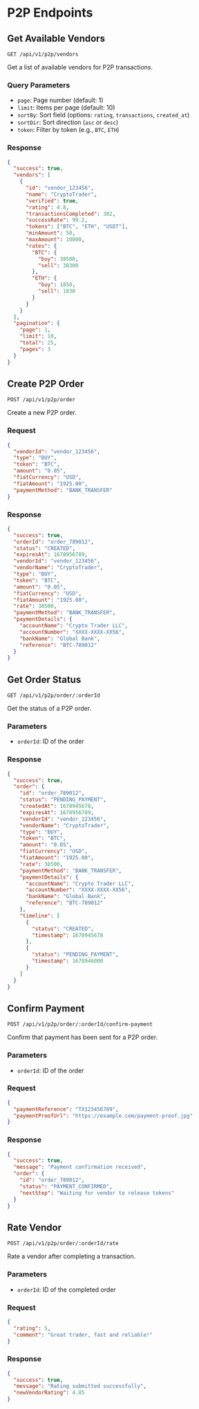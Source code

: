 # P2P Endpoints

## Get Available Vendors
```
GET /api/v1/p2p/vendors
```

Get a list of available vendors for P2P transactions.

### Query Parameters
- `page`: Page number (default: 1)
- `limit`: Items per page (default: 10)
- `sortBy`: Sort field (options: `rating`, `transactions`, `created_at`)
- `sortDir`: Sort direction (`asc` or `desc`)
- `token`: Filter by token (e.g., `BTC`, `ETH`)

### Response
```json
{
  "success": true,
  "vendors": [
    {
      "id": "vendor_123456",
      "name": "CryptoTrader",
      "verified": true,
      "rating": 4.8,
      "transactionsCompleted": 382,
      "successRate": 99.2,
      "tokens": ["BTC", "ETH", "USDT"],
      "minAmount": 50,
      "maxAmount": 10000,
      "rates": {
        "BTC": {
          "buy": 38500,
          "sell": 38300
        },
        "ETH": {
          "buy": 1850,
          "sell": 1830
        }
      }
    }
  ],
  "pagination": {
    "page": 1,
    "limit": 10,
    "total": 25,
    "pages": 3
  }
}
```

## Create P2P Order
```
POST /api/v1/p2p/order
```

Create a new P2P order.

### Request
```json
{
  "vendorId": "vendor_123456",
  "type": "BUY",
  "token": "BTC",
  "amount": "0.05",
  "fiatCurrency": "USD",
  "fiatAmount": "1925.00",
  "paymentMethod": "BANK_TRANSFER"
}
```

### Response
```json
{
  "success": true,
  "orderId": "order_789012",
  "status": "CREATED",
  "expiresAt": 1678956789,
  "vendorId": "vendor_123456",
  "vendorName": "CryptoTrader",
  "type": "BUY",
  "token": "BTC",
  "amount": "0.05",
  "fiatCurrency": "USD",
  "fiatAmount": "1925.00",
  "rate": 38500,
  "paymentMethod": "BANK_TRANSFER",
  "paymentDetails": {
    "accountName": "Crypto Trader LLC",
    "accountNumber": "XXXX-XXXX-XX56",
    "bankName": "Global Bank",
    "reference": "BTC-789012"
  }
}
```

## Get Order Status
```
GET /api/v1/p2p/order/:orderId
```

Get the status of a P2P order.

### Parameters
- `orderId`: ID of the order

### Response
```json
{
  "success": true,
  "order": {
    "id": "order_789012",
    "status": "PENDING_PAYMENT",
    "createdAt": 1678945678,
    "expiresAt": 1678956789,
    "vendorId": "vendor_123456",
    "vendorName": "CryptoTrader",
    "type": "BUY",
    "token": "BTC",
    "amount": "0.05",
    "fiatCurrency": "USD",
    "fiatAmount": "1925.00",
    "rate": 38500,
    "paymentMethod": "BANK_TRANSFER",
    "paymentDetails": {
      "accountName": "Crypto Trader LLC",
      "accountNumber": "XXXX-XXXX-XX56",
      "bankName": "Global Bank",
      "reference": "BTC-789012"
    },
    "timeline": [
      {
        "status": "CREATED",
        "timestamp": 1678945678
      },
      {
        "status": "PENDING_PAYMENT",
        "timestamp": 1678946000
      }
    ]
  }
}
```

## Confirm Payment
```
POST /api/v1/p2p/order/:orderId/confirm-payment
```

Confirm that payment has been sent for a P2P order.

### Parameters
- `orderId`: ID of the order

### Request
```json
{
  "paymentReference": "TX123456789",
  "paymentProofUrl": "https://example.com/payment-proof.jpg"
}
```

### Response
```json
{
  "success": true,
  "message": "Payment confirmation received",
  "order": {
    "id": "order_789012",
    "status": "PAYMENT_CONFIRMED",
    "nextStep": "Waiting for vendor to release tokens"
  }
}
```

## Rate Vendor
```
POST /api/v1/p2p/order/:orderId/rate
```

Rate a vendor after completing a transaction.

### Parameters
- `orderId`: ID of the completed order

### Request
```json
{
  "rating": 5,
  "comment": "Great trader, fast and reliable!"
}
```

### Response
```json
{
  "success": true,
  "message": "Rating submitted successfully",
  "newVendorRating": 4.85
}
``` 